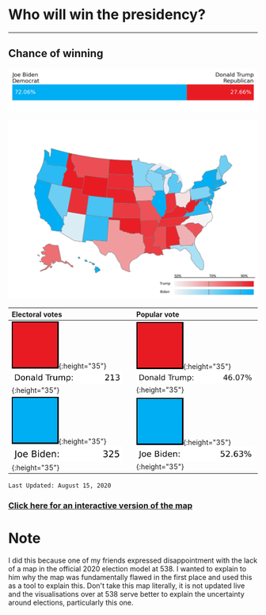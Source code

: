 # Who will win the presidency?
---
## Chance of winning
![Model Probabilities](/model_probability.png)

![Choropleth Map](/choropleth_map.svg)

|                 Electoral votes                ||                  Popular vote                  |
|:-----------------------------------------------|---|:-----------------------------------------------|
| ![Rep](/rep.png){:height="35"} ![EV_Incumbant](/ev_inc.svg){:height="35"}   |                | ![Rep](/rep.png){:height="35"} ![PV_Incumbant](/pv_inc.svg){:height="35"}   |
| ![Dem](/dem.png){:height="35"} ![EV_Challenger](/ev_chal.svg){:height="35"} |                | ![Dem](/dem.png){:height="35"} ![PV_Challenger](/pv_chal.svg){:height="35"} |

`Last Updated: August 15, 2020`

### [Click here for an interactive version of the map](choropleth_map.html)

# Note
I did this because one of my friends expressed disappointment with the lack of a map in the official 2020 election model at 538. I wanted to explain to him why the map was fundamentally flawed in the first place and used this as a tool to explain this. Don't take this map literally, it is not updated live and the visualisations over at 538 serve better to explain the uncertainty around elections, particularly this one.
